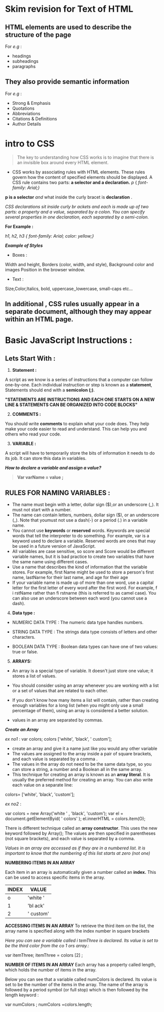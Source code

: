 # Skim revision for Text of HTML

## HTML elements are used to describe the structure of the page 
 For _e.g_ :

+ headings
+ subheadings 
+ paragraphs


## They also provide semantic information 
For _e.g_ : 
+ Strong & Emphasis
+ Quotations
+ Abbreviations 
+ Citations & Definitions
+ Author Details


# intro to CSS 

> The key to understanding how CSS works is to imagine that there is an invisible box around every HTML element.

- CSS works by associating rules with HTML elements. These rules govern how the content of specified elements should be displayed. A CSS rule contains two parts:
 **a selector and a declaration.**
 _p_ {
 _font-family: Arial;}_

 **p is a selector** _and_ what inside the curly bracet is **declaration** .



_CSS declarations sit inside curly br
ackets and each is made up of two parts: a property and a value, separated by a colon. You can specify several properties in one declaration, each separated by a semi-colon._

**For Example :**

_h1, h2, h3 {_
 _font-family: Arial;_
 _color: yellow;}_





 **_Example of Styles_**

 + Boxes : 

 Width and height, Borders (color, width, and style), Background color and images Position in the browser window.

 + Text :

Size,Color,Italics, bold, uppercase,,lowercase, small-caps etc...


## In additional , CSS rules usually appear in a separate document, although they may appear within an HTML page.
 


# Basic JavaScript Instructions :

## Lets Start With :

1. **Statement :**

A script as we know is a series of instructions that a computer can follow one-by-one.
Each individual instruction or step is known as a **statement**, Statements should end with a **semicolon (;)**.

**"STATEMENTS ARE INSTRUCTIONS AND EACH ONE STARTS ON A NEW LINE & STATEMENTS CAN BE ORGANIZED INTO CODE BLOCKS"**

2. **COMMENTS :**

You should write **comments** to explain what your code does.
They help make your code easier to read and understand.
This can help you and others who read your code. 

3. **VARIABLE :**

A script will have to temporarily
store the bits of information it
needs to do its job. It can store this
data in variables. 

__*How to declare a variable and assign a value?*__

>**Var varName = value ;** 

## RULES FOR NAMING VARIABLES : 
- The name must begin with a letter, dollar sign ($),or an underscore (_). It must not start with a number. 
- The name can contain letters, numbers, dollar sign ($), or an underscore (_). Note that youmust not use a dash(-) or a period (.) in a variable name.
- You cannot use **keywords** or **reserved** words. Keywords are special words that tell the interpreter to do something. For example, var is a keyword used to declare a variable. Reserved words are ones that may be used in a future version of JavaScript.  
- All variables are case sensitive, so score and Score would be different variable names, but it is bad practice to create two variables that have the same name using different cases.
- Use a name that describes the kind of information that the variable stores. For example, first Name might be used to
store a person's first name, lastNarne for their last name, and age for their age 
- If your variable name is made up of more than one word, use a capital letter for the first letter of every word after the first word. For example, f i rstName rather than fi rstnarne (this is referred to as camel case). You can also use an underscore between each word (you cannot use a dash).

4. **Data type :**

- NUMERIC DATA TYPE :
  The numeric data type handles numbers. 

- STRING DATA TYPE :
 The strings data type consists of letters and other characters.

 - BOOLEAN DATA TYPE :
Boolean data types can have one of two values: true or false. 

5. **ARRAYS:**

- An array is a special type of variable. It doesn't just store one value; it stores a list of values. 

- You should consider using an array whenever you are working with a list or a set of values that are related to each other. 

- If you don't know how many items a list will contain, rather than creating enough variables for a long list (when you might only use a small percentage of them), using an array is considered a better solution.

- values in an array are separated by commas. 

__*Create an Array*__

_ex no1_ :
var colors;
colors ['white', 'black', ' custom'];

- create an array and give it a name just like you would any other variable
- The values are assigned to the array inside a pair of square brackets, and each value is separated by a comma .
- The values in the array do not need to be the same data type, so you can store a string, a number and a Boolean all in the same array.
- This technique for creating an array is known as an **array literal**. It is usually the preferred method for creating an array. You can also write each value on a separate line:

colors= ['white',
'black',
'custom'];

_ex no2_ :


var colors = new Array('white ' ,
'black',
'custom');
var el = document.getElementByid( ' colors' );
el.innerHTML = colors.item(O); 

 There is different technique called an **array constructor**. This uses the new keyword followed by Array(); The values are then specified in parentheses (not square brackets), and each value is separated by a comma. 



_Values in an array are accessed as if they are in a numbered list. It is important to know that the numbering of this list starts at zero (not one)_

**NUMBERING ITEMS IN AN ARRAY**

Each item in an array is automatically given a number called an **index.** This can be used to access specific items in the array.

|INDEX |VALUE     |
|------|----------|
|o     |'white '  |
|1     |'bl ack'  |
|2     |' custom' | 


**ACCESSING ITEMS IN AN ARRAY**
To retrieve the third item on the list, the array name is specified along with the index number in square brackets 

_Here you can see a variable_
_called i temThree is declared._
_Its value is set to be the third_
_color from the co 1 ors array._:

var itemThree;
itemThree = colors [2] ;


**NUMBER OF ITEMS IN AN ARRAY**
Each array has a property called length, which holds the number of items in the array.

Below you can see that a variable
called numColors is declared. Its
value is set to be the number of
the items in the array.
The name of the array is
followed by a period symbol (or
full stop) which is then followed
by the length keyword :

var numColors ;
numColors =colors.length;































